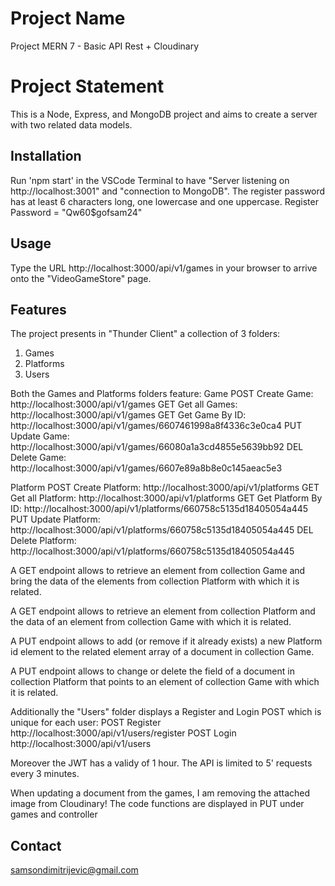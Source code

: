 # Project Name

Project MERN 7 - Basic API Rest + Cloudinary

# Project Statement

This is a Node, Express, and MongoDB project and aims to create a server with two related data models.

## Installation

Run 'npm start' in the VSCode Terminal to have "Server listening on http://localhost:3001" and "connection to MongoDB".
The register password has at least 6 characters long, one lowercase and one uppercase.
Register Password = "Qw60$gofsam24"

## Usage

Type the URL http://localhost:3000/api/v1/games in your browser to arrive onto the "VideoGameStore" page.

## Features

The project presents in "Thunder Client" a collection of 3 folders:

1. Games
2. Platforms
3. Users

Both the Games and Platforms folders feature:
Game
POST Create Game: http://localhost:3000/api/v1/games
GET Get all Games: http://localhost:3000/api/v1/games
GET Get Game By ID: http://localhost:3000/api/v1/games/6607461998a8f4336c3e0ca4
PUT Update Game: http://localhost:3000/api/v1/games/66080a1a3cd4855e5639bb92
DEL Delete Game: http://localhost:3000/api/v1/games/6607e89a8b8e0c145aeac5e3

Platform
POST Create Platform: http://localhost:3000/api/v1/platforms
GET Get all Platform: http://localhost:3000/api/v1/platforms
GET Get Platform By ID: http://localhost:3000/api/v1/platforms/660758c5135d18405054a445
PUT Update Platform: http://localhost:3000/api/v1/platforms/660758c5135d18405054a445
DEL Delete Platform: http://localhost:3000/api/v1/platforms/660758c5135d18405054a445

A GET endpoint allows to retrieve an element from collection Game and
bring the data of the elements from collection Platform with which it is related.

A GET endpoint allows to retrieve an element from collection Platform and the
data of an element from collection Game with which it is related.

A PUT endpoint allows to add (or remove if it already exists) a new Platform id
element to the related element array of a document in collection Game.

A PUT endpoint allows to change or delete the field of a document in
collection Platform that points to an element of collection Game with which it is related.

Additionally the "Users" folder displays a Register and Login POST which is unique for each user:
POST Register http://localhost:3000/api/v1/users/register
POST Login http://localhost:3000/api/v1/users

Moreover the JWT has a validy of 1 hour.
The API is limited to 5' requests every 3 minutes.

When updating a document from the games, I am removing the attached image from Cloudinary!
The code functions are displayed in PUT under games and controller

## Contact

samsondimitrijevic@gmail.com
